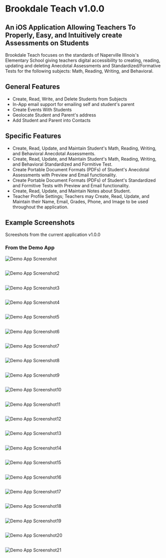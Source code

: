 # Brookdale Teach v1.0.0

## An iOS Application Allowing Teachers To Properly, Easy, and Intuitively create Assessments on Students 

Brookdale Teach focuses on the standards of Naperville Illinois's Elementary School giving teachers digital accessibility to creating, reading, updating and deleting Anecdotal Assessments and Standardized/Formative Tests for the following subjects: Math, Reading, Writing, and Behavioral. 

## General Features

- Create, Read, Write, and Delete Students from Subjects
- In-App email support for emailing self and student's parent
- Create Events With Students
- Geolocate Student and Parent's address
- Add Student and Parent into Contacts

## Specific Features

- Create, Read, Update, and Maintain Student's Math, Reading, Writing, and Behavioral Anecdotal Assessments.
- Create, Read, Update, and Maintain Student's Math, Reading, Writing, and Behavioral Standardized and Formitive Test.
- Create Portable Document Formats (PDFs) of Student's Anecdotal Assessments with Preview and Email functionality.
- Create Portable Document Formats (PDFs) of Student's Standardized and Formitive Tests with Preview and Email functionality.
- Create, Read, Update, and Maintain Notes about Student.
- Teacher Profile Settings; Teachers may Create, Read, Update, and Maintain their Name, Email, Grades, Phone, and Image to be used throughout the application.

## Example Screenshots

Screeshots from the current application v1.0.0

### From the Demo App

![Demo App Screenshot](https://github.com/BrookdaleTeach/brookdale-teach-iPad/blob/master/Screens/iOS%20Simulator%20Screen%20shot%20Mar%2027,%202013%205.41.01%20PM.png?raw=true)

##

![Demo App Screenshot2](https://github.com/BrookdaleTeach/brookdale-teach-iPad/blob/master/Screens/iOS%20Simulator%20Screen%20shot%20Mar%2027,%202013%205.41.32%20PM.png?raw=true)

##

![Demo App Screenshot3](https://github.com/BrookdaleTeach/brookdale-teach-iPad/blob/master/Screens/iOS%20Simulator%20Screen%20shot%20Mar%2027,%202013%205.41.35%20PM.png?raw=true)

##

![Demo App Screenshot4](https://github.com/BrookdaleTeach/brookdale-teach-iPad/blob/master/Screens/iOS%20Simulator%20Screen%20shot%20Mar%2027%2C%202013%205.41.47%20PM.png?raw=true)

##

![Demo App Screenshot5](https://github.com/BrookdaleTeach/brookdale-teach-iPad/blob/master/Screens/iOS%20Simulator%20Screen%20shot%20Mar%2027,%202013%205.41.54%20PM.png?raw=true)

##

![Demo App Screenshot6](https://github.com/BrookdaleTeach/brookdale-teach-iPad/blob/master/Screens/iOS%20Simulator%20Screen%20shot%20Mar%2027,%202013%205.42.40%20PM.png?raw=true)

##

![Demo App Screenshot7](https://github.com/BrookdaleTeach/brookdale-teach-iPad/blob/master/Screens/iOS%20Simulator%20Screen%20shot%20Mar%2027,%202013%205.42.46%20PM.png?raw=true)

##

![Demo App Screenshot8](https://github.com/BrookdaleTeach/brookdale-teach-iPad/blob/master/Screens/iOS%20Simulator%20Screen%20shot%20Mar%2027,%202013%205.43.42%20PM.png?raw=true)

##

![Demo App Screenshot9](https://github.com/BrookdaleTeach/brookdale-teach-iPad/blob/master/Screens/iOS%20Simulator%20Screen%20shot%20Mar%2027,%202013%207.14.17%20PM.png?raw=true)

##

![Demo App Screenshot10](https://github.com/BrookdaleTeach/brookdale-teach-iPad/blob/master/Screens/iOS%20Simulator%20Screen%20shot%20Mar%2027,%202013%207.14.19%20PM.png?raw=true)

##

![Demo App Screenshot11](https://github.com/BrookdaleTeach/brookdale-teach-iPad/blob/master/Screens/iOS%20Simulator%20Screen%20shot%20Mar%2027,%202013%207.14.27%20PM.png?raw=true)

##

![Demo App Screenshot12](https://github.com/BrookdaleTeach/brookdale-teach-iPad/blob/master/Screens/iOS%20Simulator%20Screen%20shot%20Mar%2027,%202013%207.14.34%20PM.png?raw=true)

##

![Demo App Screenshot13](https://github.com/BrookdaleTeach/brookdale-teach-iPad/blob/master/Screens/iOS%20Simulator%20Screen%20shot%20Mar%2027,%202013%207.14.48%20PM.png?raw=true)

##

![Demo App Screenshot14](https://github.com/BrookdaleTeach/brookdale-teach-iPad/blob/master/Screens/iOS%20Simulator%20Screen%20shot%20Mar%2027,%202013%207.15.04%20PM.png?raw=true)

##

![Demo App Screenshot15](https://github.com/BrookdaleTeach/brookdale-teach-iPad/blob/master/Screens/iOS%20Simulator%20Screen%20shot%20Mar%2027,%202013%207.15.16%20PM.png?raw=true)

##

![Demo App Screenshot16](https://github.com/BrookdaleTeach/brookdale-teach-iPad/blob/master/Screens/iOS%20Simulator%20Screen%20shot%20Mar%2027,%202013%207.16.12%20PM.png?raw=true)

##

![Demo App Screenshot17](https://github.com/BrookdaleTeach/brookdale-teach-iPad/blob/master/Screens/iOS%20Simulator%20Screen%20shot%20Mar%2027,%202013%207.16.52%20PM.png?raw=true)

##

![Demo App Screenshot18](https://github.com/BrookdaleTeach/brookdale-teach-iPad/blob/master/Screens/iOS%20Simulator%20Screen%20shot%20Mar%2027,%202013%207.17.00%20PM.png?raw=true)

##

![Demo App Screenshot19](https://github.com/BrookdaleTeach/brookdale-teach-iPad/blob/master/Screens/iOS%20Simulator%20Screen%20shot%20Mar%2027,%202013%207.17.03%20PM.png?raw=true)

##

![Demo App Screenshot20](https://github.com/BrookdaleTeach/brookdale-teach-iPad/blob/master/Screens/iOS%20Simulator%20Screen%20shot%20Mar%2027,%202013%207.17.06%20PM.png?raw=true)

##

![Demo App Screenshot21](https://github.com/BrookdaleTeach/brookdale-teach-iPad/blob/master/Screens/iOS%20Simulator%20Screen%20shot%20Mar%2027,%202013%207.17.26%20PM.png?raw=true)











